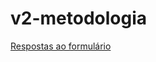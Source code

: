 # v2-metodologia

[Respostas ao formulário](https://docs.google.com/spreadsheets/d/1GxYP3ZgOg-olwN2VV-qJ8K0W-AiBwos89CdEoBOJf6s/edit?usp=sharing)

